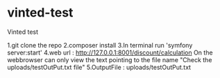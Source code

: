 # vinted-test
Vinted test


1.git clone the repo 
2.composer install
3.In terminal run 'symfony server:start'
4.web url : http://127.0.0.1:8001/discount/calculation
  On the webbrowser can only view the text pointing to the file name "Check the uploads/testOutPut.txt file"
5.OutputFile : uploads/testOutPut.txt
